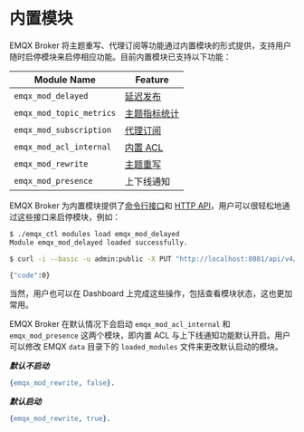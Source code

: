 # 内置模块

EMQX Broker 将主题重写、代理订阅等功能通过内置模块的形式提供，支持用户随时启停模块来启停相应功能。目前内置模块已支持以下功能：

| Module Name              | Feature                                |
| ------------------------ | -------------------------------------- |
| `emqx_mod_delayed`       | [延迟发布](./delay-publish.md)         |
| `emqx_mod_topic_metrics` | [主题指标统计](./metrics-and-stats.md) |
| `emqx_mod_subscription`  | [代理订阅](./proxy-subscriptions.md)    |
| `emqx_mod_acl_internal`  | [内置 ACL](./acl-file.md)                |
| `emqx_mod_rewrite`       | [主题重写](./topic-rewrite.md)         |
| `emqx_mod_presence`      | 上下线通知                             |

EMQX Broker 为内置模块提供了[命令行接口](./cli.md#endpoint-modules)和 [HTTP API](./http-api.md#endpoint-modules)，用户可以很轻松地通过这些接口来启停模块，例如：

```bash
$ ./emqx_ctl modules load emqx_mod_delayed
Module emqx_mod_delayed loaded successfully.
```

```bash
$ curl -i --basic -u admin:public -X PUT "http://localhost:8081/api/v4/nodes/emqx@127.0.0.1/modules/emqx_mod_delayed/load"

{"code":0}
```

当然，用户也可以在 Dashboard 上完成这些操作，包括查看模块状态，这也更加常用。

EMQX Broker 在默认情况下会启动 `emqx_mod_acl_internal` 和 `emqx_mod_presence` 这两个模块，即内置 ACL 与上下线通知功能默认开启。用户可以修改 EMQX `data` 目录下的 `loaded_modules` 文件来更改默认启动的模块。

***默认不启动***

```erlang
{emqx_mod_rewrite, false}.
```

***默认启动***

```erlang
{emqx_mod_rewrite, true}.
```
